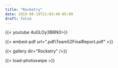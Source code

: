 ```yaml
---
title: "Rocketry"
date: 2019-08-19T21:03:40-05:00
draft: false
---
```


{{< youtube 4uGLOy3BRN0>}}  

{{< embed-pdf url=".pdf\Team52FinalReport.pdf" >}}

{{< gallery dir="Rocketry" />}}

{{< load-photoswipe >}}
